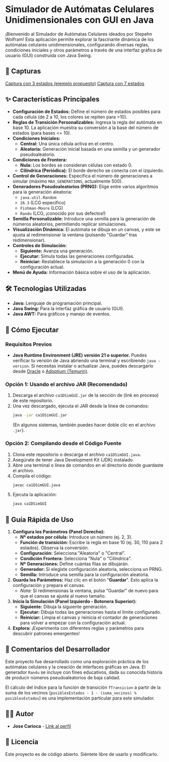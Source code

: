 # Simulador de Autómatas Celulares Unidimensionales con GUI en Java

¡Bienvenido al Simulador de Autómatas Celulares ideados por Stepehn Wolfram! Esta aplicación permite explorar la fascinante dinámica de los autómatas celulares unidimensionales, configurando diversas reglas, condiciones iniciales y otros parámetros a través de una interfaz gráfica de usuario (GUI) construida con Java Swing.

## 📸 Capturas


[Captura con 3 estados (ejemplo propuesto)](img/Estados3.png)
[Captura con 7 estados](img/Estados7.png)

## ✨ Características Principales

*   **Configuración de Estados:** Define el número de estados posibles para cada célula (de 2 a 10, los colores se repiten para >10).
*   **Reglas de Transición Personalizables:** Ingresa la regla del autómata en base 10. La aplicación muestra su conversión a la base del número de estados (para bases <= 10).
*   **Condiciones Iniciales:**
    *   **Central:** Una única célula activa en el centro.
    *   **Aleatoria:** Generación inicial basada en una semilla y un generador pseudoaleatorio.
*   **Condiciones de Frontera:**
    *   **Nula:** Los bordes se consideran células con estado 0.
    *   **Cilíndrica (Periódica):** El borde derecho se conecta con el izquierdo.
*   **Control de Generaciones:** Especifica el número de generaciones a simular (máximo `MAX_GENERATIONS`, actualmente 500).
*   **Generadores Pseudoaleatorios (PRNG):** Elige entre varios algoritmos para la generación aleatoria:
    *   `java.util.Random`
    *   `26.3` (LCG específico)
    *   `Fishman-Moore` (LCG)
    *   `Randu` (LCG, ¡conocido por sus defectos!)
*   **Semilla Personalizable:** Introduce una semilla para la generación de números aleatorios, permitiendo replicar simulaciones.
*   **Visualización Dinámica:** El autómata se dibuja en un canvas, y este se ajusta al redimensionar la ventana (pulsando "Guardar" tras redimensionar).
*   **Controles de Simulación:**
    *   **Siguiente:** Avanza una generación.
    *   **Ejecutar:** Simula todas las generaciones configuradas.
    *   **Reiniciar:** Restablece la simulación a la generación 0 con la configuración actual.
*   **Menú de Ayuda:** Información básica sobre el uso de la aplicación.

## 🛠️ Tecnologías Utilizadas

*   **Java:** Lenguaje de programación principal.
*   **Java Swing:** Para la interfaz gráfica de usuario (GUI).
*   **Java AWT:** Para gráficos y manejo de eventos.

## 🚀 Cómo Ejecutar

### Requisitos Previos

*   **Java Runtime Environment (JRE) versión 21 o superior.** Puedes verificar tu versión de Java abriendo una terminal y escribiendo `java -version`. Si necesitas instalar o actualizar Java, puedes descargarlo desde [Oracle](https://www.oracle.com/java/technologies/downloads/) o [Adoptium (Temurin)](https://adoptium.net/).

### Opción 1: Usando el archivo JAR (Recomendado)
<!-- [**Releases**](https://github.com/JoseCarioca/TU_NOMBRE_DE_REPOSITORIO/releases) -->
1.  Descarga el archivo `ca1DSimGUI.jar` de la sección de (link en proceso) de este repositorio.
2.  Una vez descargado, ejecuta el JAR desde la línea de comandos:
    ```bash
    java -jar ca1DSimGUI.jar
    ```
    (En algunos sistemas, también puedes hacer doble clic en el archivo `.jar`).

### Opción 2: Compilando desde el Código Fuente

1.  Clona este repositorio o descarga el archivo `ca1DSimGUI.java`.
2.  Asegúrate de tener Java Development Kit (JDK) instalado.
3.  Abre una terminal o línea de comandos en el directorio donde guardaste el archivo.
4.  Compila el código:
    ```bash
    javac ca1DSimGUI.java
    ```
5.  Ejecuta la aplicación:
    ```bash
    java ca1DSimGUI
    ```

## 📖 Guía Rápida de Uso

1.  **Configura los Parámetros (Panel Derecho):**
    *   **Nº estados por célula:** Introduce un número (ej. 2, 3).
    *   **Función de transición:** Escribe la regla en base 10 (ej. 30, 110 para 2 estados). Observa la conversión.
    *   **Configuración:** Selecciona "Aleatoria" o "Central".
    *   **Condición Frontera:** Selecciona "Nula" o "Cilíndrica".
    *   **Nº Generaciones:** Define cuántas filas se dibujarán.
    *   **Generador:** Si elegiste configuración aleatoria, selecciona un PRNG.
    *   **Semilla:** Introduce una semilla para la configuración aleatoria.
2.  **Guarda los Parámetros:** Haz clic en el botón "**Guardar**". Esto aplica la configuración y prepara el canvas.
    *   *Nota:* Si redimensionas la ventana, pulsa "Guardar" de nuevo para que el canvas se ajuste al nuevo tamaño.
3.  **Inicia la Simulación (Panel Izquierdo - Botonera Superior):**
    *   **Siguiente:** Dibuja la siguiente generación.
    *   **Ejecutar:** Dibuja todas las generaciones hasta el límite configurado.
    *   **Reiniciar:** Limpia el canvas y reinicia el contador de generaciones para volver a empezar con la configuración actual.
4.  **Explora:** ¡Experimenta con diferentes reglas y parámetros para descubrir patrones emergentes!

## 📝 Comentarios del Desarrollador

Este proyecto fue desarrollado como una exploración práctica de los autómatas celulares y la creación de interfaces gráficas en Java. El generador `Randu` se incluye con fines educativos, dada su conocida historia de producir números pseudoaleatorios de baja calidad.

El cálculo del índice para la función de transición `fTransicion` a partir de la suma de los vecinos (`posiblesEstados - 1 - (suma_vecinos) % posiblesEstados`) es una implementación particular para este simulador.

## 👨‍💻 Autor

*   **Jose Carioca** - [Link al perfil](https://github.com/JoseCarioca)

## 📄 Licencia

Este proyecto es de código abierto. Siéntete libre de usarlo y modificarlo.
